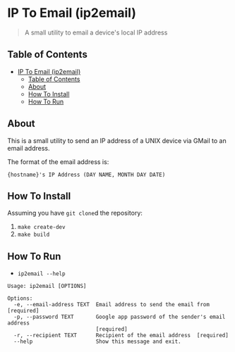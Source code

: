 # IP To Email (ip2email)

> A small utility to email a device's local IP address

## Table of Contents

- [IP To Email (ip2email)](#ip-to-email-ip2email)
  - [Table of Contents](#table-of-contents)
  - [About](#about)
  - [How To Install](#how-to-install)
  - [How To Run](#how-to-run)

## About

This is a small utility to send an IP address of a UNIX device via GMail to an
email address.

The format of the email address is:

`{hostname}'s IP Address (DAY NAME, MONTH DAY DATE)`

## How To Install

Assuming you have `git clone`d the repository:

1. `make create-dev`
1. `make build`

## How To Run

- `ip2email --help`

```shell
Usage: ip2email [OPTIONS]

Options:
  -e, --email-address TEXT  Email address to send the email from  [required]
  -p, --password TEXT       Google app password of the sender's email address
                            [required]
  -r, --recipient TEXT      Recipient of the email address  [required]
  --help                    Show this message and exit.
```
